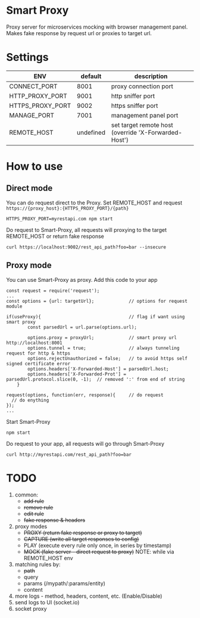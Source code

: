 # Smart Proxy
Proxy server for microservices mocking with browser management panel.
Makes fake response by request url or proxies to target url.

# Settings
|ENV|default|description|
|---|---|---|
|CONNECT_PORT | 8001| proxy connection port|
|HTTP_PROXY_PORT | 9001| http sniffer port|
|HTTPS_PROXY_PORT | 9002| https sniffer port|
|MANAGE_PORT | 7001| management panel port|
|REMOTE_HOST | undefined | set target remote host (override 'X-Forwarded-Host') |

# How to use
## Direct mode
You can do request direct to the Proxy. Set REMOTE_HOST and request ```https://{proxy_host}:{HTTPS_PROXY_PORT}/{path}```
```
HTTPS_PROXY_PORT=myrestapi.com npm start
```

Do request to Smart-Proxy, all requests will proxying to the target REMOTE_HOST or return fake response
```
curl https://localhost:9002/rest_api_path?foo=bar --insecure
```

## Proxy mode
You can use Smart-Proxy as proxy. Add this code to your app
```
const request = require('request');
...
const options = {url: targetUrl};             // options for request module

if(useProxy){                                 // flag if want using smart proxy
		const parsedUrl = url.parse(options.url);

		options.proxy = proxyUrl;             // smart proxy url http://localhost:8001
		options.tunnel = true;                // always tunneling request for http & https
		options.rejectUnauthorized = false;   // to avoid https self signed certificate error
		options.headers['X-Forwarded-Host'] = parsedUrl.host;
		options.headers['X-Forwarded-Prot'] = parsedUrl.protocol.slice(0, -1);  // removed ':' from end of string
	}

request(options, function(err, response){     // do request
  // do enything
});
...
```

Start Smart-Proxy
```
npm start
```

Do request to your app, all requests will go through Smart-Proxy
```
curl http://myrestapi.com/rest_api_path?foo=bar
```

# TODO
1. common:
    * ~~add rule~~
    * ~~remove rule~~
    * ~~edit rule~~
    * ~~fake response & headers~~
2. proxy modes
	* ~~PROXY (return fake response or proxy to target)~~
	* ~~CAPTURE (write all target responses to config)~~
	* PLAY (execute every rule only once, in series by timestamp)
	* ~~MOCK (fake server - direct request to proxy)~~ NOTE: while via REMOTE_HOST env
3. matching rules by:
    * ~~path~~
	* query
	* params (/mypath/:params/entity)
	* content
4. more logs - method, headers, content, etc. (Enable/Disable)
5. send logs to UI (socket.io)
6. socket proxy
